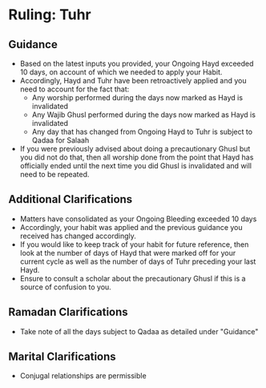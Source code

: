 # Ruling: Tuhr

## Guidance

- Based on the latest inputs you provided, your Ongoing Hayd exceeded 10 days, on account of which we needed to apply your Habit.
- Accordingly, Hayd and Tuhr have been retroactively applied and you need to account for the fact that:
  - Any worship performed during the days now marked as Hayd is invalidated
  - Any Wajib Ghusl performed during the days now marked as Hayd is invalidated
  - Any day that has changed from Ongoing Hayd to Tuhr is subject to Qadaa for Salaah
- If you were previously advised about doing a precautionary Ghusl but you did not do that, then all worship done from the point that Hayd has officially ended until the next time you did Ghusl is invalidated and will need to be repeated.

## Additional Clarifications

- Matters have consolidated as your Ongoing Bleeding exceeded 10 days
- Accordingly, your habit was applied and the previous guidance you received has changed accordingly.
- If you would like to keep track of your habit for future reference, then look at the number of days of Hayd that were marked off for your current cycle as well as the number of days of Tuhr preceding your last Hayd.
- Ensure to consult a scholar about the precautionary Ghusl if this is a source of confusion to you.

## Ramadan Clarifications

- Take note of all the days subject to Qadaa as detailed under "Guidance"

## Marital Clarifications

- Conjugal relationships are permissible
